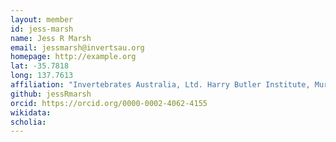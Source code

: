 ```yaml
---
layout: member
id: jess-marsh
name: Jess R Marsh
email: jessmarsh@invertsau.org
homepage: http://example.org
lat: -35.7818 
long: 137.7613
affiliation: "Invertebrates Australia, Ltd. Harry Butler Institute, Murdoch University"
github: jessRmarsh
orcid: https://orcid.org/0000-0002-4062-4155
wikidata: 
scholia:
---
```

